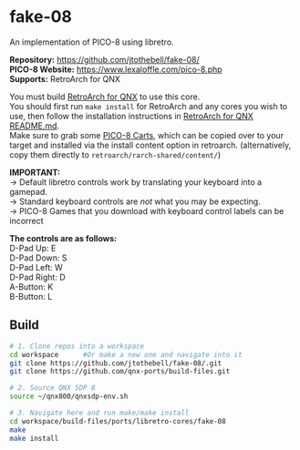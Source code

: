 # fake-08
An implementation of PICO-8 using libretro.

**Repository:** https://github.com/jtothebell/fake-08/ \
**PICO-8 Website:** https://www.lexaloffle.com/pico-8.php \
**Supports:** RetroArch for QNX

You must build [RetroArch for QNX](../../RetroArch/README.md) to use this core. \
You should first run `make install` for RetroArch and any cores you wish to use, then follow the installation instructions in [RetroArch for QNX README.md](../../RetroArch/README.md). \
Make sure to grab some [PICO-8 Carts](https://www.lexaloffle.com/bbs/?cat=7&carts_tab=1#mode=carts&sub=2), which can be copied over to your target and installed via the install content option in retroarch. (alternatively, copy them directly to `retroarch/rarch-shared/content/`)

**IMPORTANT:** \
-> Default libretro controls work by translating your keyboard into a gamepad. \
-> Standard keyboard controls are *not* what you may be expecting. \
-> PICO-8 Games that you download with keyboard control labels can be incorrect

**The controls are as follows:** \
D-Pad Up: E \
D-Pad Down: S \
D-Pad Left: W \
D-Pad Right: D \
A-Button: K \
B-Button: L

## Build
```bash
# 1. Clone repos into a workspace
cd workspace      #Or make a new one and navigate into it
git clone https://github.com/jtothebell/fake-08/.git
git clone https://github.com/qnx-ports/build-files.git

# 2. Source QNX SDP 8
source ~/qnx800/qnxsdp-env.sh

# 3. Navigate here and run make/make install
cd workspace/build-files/ports/libretro-cores/fake-08
make
make install
```
